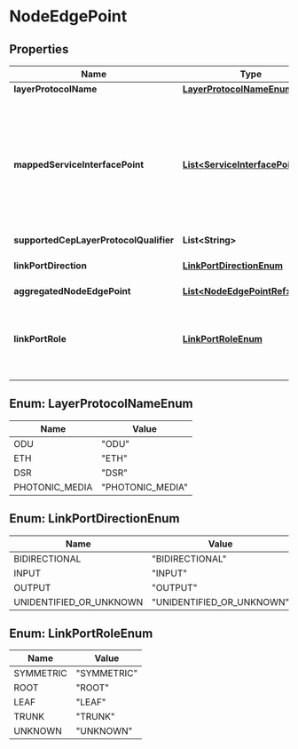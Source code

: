 
# NodeEdgePoint

## Properties
Name | Type | Description | Notes
------------ | ------------- | ------------- | -------------
**layerProtocolName** | [**LayerProtocolNameEnum**](#LayerProtocolNameEnum) |  |  [optional]
**mappedServiceInterfacePoint** | [**List&lt;ServiceInterfacePointRef&gt;**](ServiceInterfacePointRef.md) | NodeEdgePoint mapped to more than ServiceInterfacePoint (slicing/virtualizing) or a ServiceInterfacePoint mapped to more than one NodeEdgePoint (load balancing/Resilience) should be considered experimental |  [optional]
**supportedCepLayerProtocolQualifier** | **List&lt;String&gt;** |  |  [optional]
**linkPortDirection** | [**LinkPortDirectionEnum**](#LinkPortDirectionEnum) | The orientation of defined flow at the LinkEnd. |  [optional]
**aggregatedNodeEdgePoint** | [**List&lt;NodeEdgePointRef&gt;**](NodeEdgePointRef.md) |  |  [optional]
**linkPortRole** | [**LinkPortRoleEnum**](#LinkPortRoleEnum) | Each LinkEnd of the Link has a role (e.g., symmetric, hub, spoke, leaf, root)  in the context of the Link with respect to the Link function.  |  [optional]


<a name="LayerProtocolNameEnum"></a>
## Enum: LayerProtocolNameEnum
Name | Value
---- | -----
ODU | &quot;ODU&quot;
ETH | &quot;ETH&quot;
DSR | &quot;DSR&quot;
PHOTONIC_MEDIA | &quot;PHOTONIC_MEDIA&quot;


<a name="LinkPortDirectionEnum"></a>
## Enum: LinkPortDirectionEnum
Name | Value
---- | -----
BIDIRECTIONAL | &quot;BIDIRECTIONAL&quot;
INPUT | &quot;INPUT&quot;
OUTPUT | &quot;OUTPUT&quot;
UNIDENTIFIED_OR_UNKNOWN | &quot;UNIDENTIFIED_OR_UNKNOWN&quot;


<a name="LinkPortRoleEnum"></a>
## Enum: LinkPortRoleEnum
Name | Value
---- | -----
SYMMETRIC | &quot;SYMMETRIC&quot;
ROOT | &quot;ROOT&quot;
LEAF | &quot;LEAF&quot;
TRUNK | &quot;TRUNK&quot;
UNKNOWN | &quot;UNKNOWN&quot;



